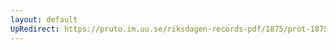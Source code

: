 ```yaml
---
layout: default
UpRedirect: https://pruto.im.uu.se/riksdagen-records-pdf/1875/prot-1875--fk--014.pdf
---
```


